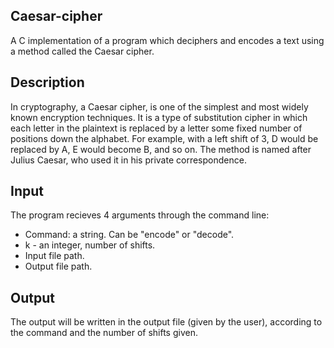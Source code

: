 ## Caesar-cipher
A C implementation of a program which deciphers and encodes a text using a method called the Caesar cipher.

## Description
In cryptography, a Caesar cipher, is one of the simplest and most widely known encryption techniques.
It is a type of substitution cipher in which each letter in the plaintext is replaced by a letter some fixed number of positions down the alphabet.
For example, with a left shift of 3, D would be replaced by A, E would become B, and so on.
The method is named after Julius Caesar, who used it in his private correspondence.

## Input
The program recieves 4 arguments through the command line:
* Command: a string. Can be "encode" or "decode".
* k - an integer, number of shifts.
* Input file path.
* Output file path.

## Output
The output will be written in the output file (given by the user), according to the command
and the number of shifts given.
